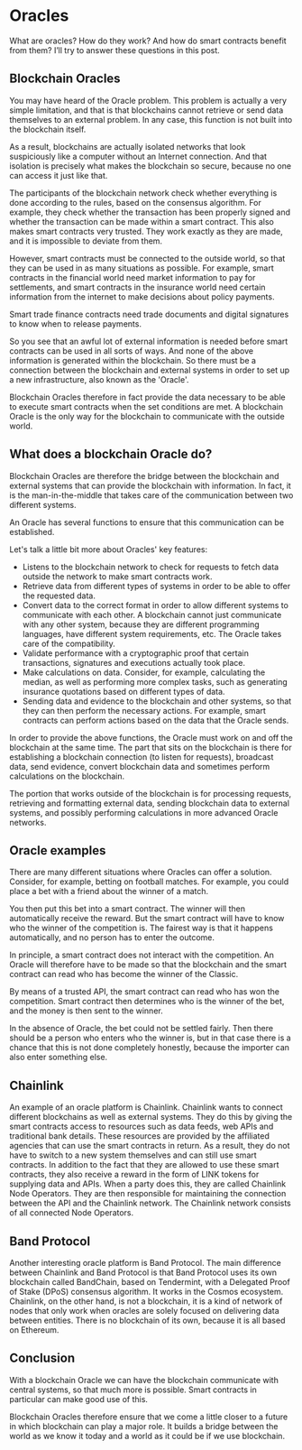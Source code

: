 # Oracles

What are oracles? How do they work? And how do smart contracts benefit from them? I’ll try to answer these questions in this post.

## Blockchain Oracles

You may have heard of the Oracle problem. This problem is actually a very simple limitation, and that is that blockchains cannot retrieve or send data themselves to an external problem. In any case, this function is not built into the blockchain itself.

As a result, blockchains are actually isolated networks that look suspiciously like a computer without an Internet connection. And that isolation is precisely what makes the blockchain so secure, because no one can access it just like that.

The participants of the blockchain network check whether everything is done according to the rules, based on the consensus algorithm. For example, they check whether the transaction has been properly signed and whether the transaction can be made within a smart contract. This also makes smart contracts very trusted. They work exactly as they are made, and it is impossible to deviate from them.

However, smart contracts must be connected to the outside world, so that they can be used in as many situations as possible. For example, smart contracts in the financial world need market information to pay for settlements, and smart contracts in the insurance world need certain information from the internet to make decisions about policy payments.

Smart trade finance contracts need trade documents and digital signatures to know when to release payments.

So you see that an awful lot of external information is needed before smart contracts can be used in all sorts of ways. And none of the above information is generated within the blockchain. So there must be a connection between the blockchain and external systems in order to set up a new infrastructure, also known as the 'Oracle'.

Blockchain Oracles therefore in fact provide the data necessary to be able to execute smart contracts when the set conditions are met. A blockchain Oracle is the only way for the blockchain to communicate with the outside world.

## What does a blockchain Oracle do?

Blockchain Oracles are therefore the bridge between the blockchain and external systems that can provide the blockchain with information. In fact, it is the man-in-the-middle that takes care of the communication between two different systems.

An Oracle has several functions to ensure that this communication can be established.

Let's talk a little bit more about Oracles' key features:

- Listens to the blockchain network to check for requests to fetch data outside the network to make smart contracts work.
- Retrieve data from different types of systems in order to be able to offer the requested data.
- Convert data to the correct format in order to allow different systems to communicate with each other. A blockchain cannot just communicate with any other system, because they are different programming languages, have different system requirements, etc. The Oracle takes care of the compatibility.
- Validate performance with a cryptographic proof that certain transactions, signatures and executions actually took place.
- Make calculations on data. Consider, for example, calculating the median, as well as performing more complex tasks, such as generating insurance quotations based on different types of data.
- Sending data and evidence to the blockchain and other systems, so that they can then perform the necessary actions. For example, smart contracts can perform actions based on the data that the Oracle sends.

In order to provide the above functions, the Oracle must work on and off the blockchain at the same time. The part that sits on the blockchain is there for establishing a blockchain connection (to listen for requests), broadcast data, send evidence, convert blockchain data and sometimes perform calculations on the blockchain.

The portion that works outside of the blockchain is for processing requests, retrieving and formatting external data, sending blockchain data to external systems, and possibly performing calculations in more advanced Oracle networks.

## Oracle examples

There are many different situations where Oracles can offer a solution. Consider, for example, betting on football matches. For example, you could place a bet with a friend about the winner of a match.

You then put this bet into a smart contract. The winner will then automatically receive the reward. But the smart contract will have to know who the winner of the competition is. The fairest way is that it happens automatically, and no person has to enter the outcome.

In principle, a smart contract does not interact with the competition. An Oracle will therefore have to be made so that the blockchain and the smart contract can read who has become the winner of the Classic.

By means of a trusted API, the smart contract can read who has won the competition. Smart contract then determines who is the winner of the bet, and the money is then sent to the winner.

In the absence of Oracle, the bet could not be settled fairly. Then there should be a person who enters who the winner is, but in that case there is a chance that this is not done completely honestly, because the importer can also enter something else.

## Chainlink

An example of an oracle platform is Chainlink. Chainlink wants to connect different blockchains as well as external systems. They do this by giving the smart contracts access to resources such as data feeds, web APIs and traditional bank details. These resources are provided by the affiliated agencies that can use the smart contracts in return. As a result, they do not have to switch to a new system themselves and can still use smart contracts. In addition to the fact that they are allowed to use these smart contracts, they also receive a reward in the form of LINK tokens for supplying data and APIs. When a party does this, they are called Chainlink Node Operators. They are then responsible for maintaining the connection between the API and the Chainlink network. The Chainlink network consists of all connected Node Operators.

## Band Protocol

Another interesting oracle platform is Band Protocol. The main difference between Chainlink and Band Protocol is that Band Protocol uses its own blockchain called BandChain, based on Tendermint, with a Delegated Proof of Stake (DPoS) consensus algorithm. It works in the Cosmos ecosystem. Chainlink, on the other hand, is not a blockchain, it is a kind of network of nodes that only work when oracles are solely focused on delivering data between entities. There is no blockchain of its own, because it is all based on Ethereum.

## Conclusion

With a blockchain Oracle we can have the blockchain communicate with central systems, so that much more is possible. Smart contracts in particular can make good use of this.

Blockchain Oracles therefore ensure that we come a little closer to a future in which blockchain can play a major role. It builds a bridge between the world as we know it today and a world as it could be if we use blockchain.
